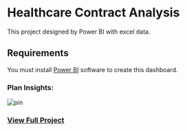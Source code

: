 # Healthcare Contract Analysis

This project designed by Power BI with excel data.

## Requirements

You must install [Power BI](https://www.microsoft.com/en-us/power-platform/products/power-bi) software to create this dashboard.

### Plan Insights:
![pin](https://github.com/Azad2181/Healthcare-Contract-Analytics-/assets/121395998/ce3d791b-49cb-42b8-8c8f-28a4f29c3f3b)

### [View Full Project](https://app.powerbi.com/links/1kaPC5NwLH?ctid=c7ffcd18-0ece-47d9-9b3b-308913d6c5ea&pbi_source=linkShare&bookmarkGuid=b13d07d6-70a5-4d8d-8a9c-57a5fff36a0d)

